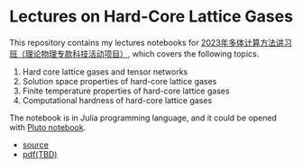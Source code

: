 # Lectures on Hard-Core Lattice Gases
This repository contains my lectures notebooks for [2023年多体计算方法讲习班（理论物理专款科技活动项目）](http://2023mbcc.cpsjournals.cn/), which covers the following topics.

1. Hard core lattice gases and tensor networks
2. Solution space properties of hard-core lattice gases
3. Finite temperature properties of hard-core lattice gases
4. Computational hardness of hard-core lattice gases

The notebook is in Julia programming language, and it could be opened with [Pluto notebook](https://github.com/fonsp/Pluto.jl).
* [source](notebooks/complexity.jl)
* [pdf(TBD)](notebooks/complexity.pdf)
